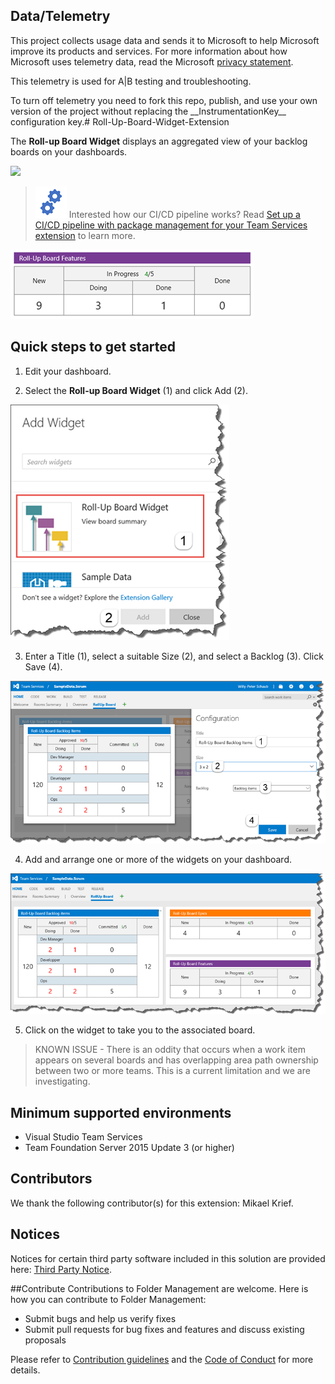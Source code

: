 
## Data/Telemetry
This project collects usage data and sends it to Microsoft to help Microsoft improve its products and services. For more information about how Microsoft uses telemetry data, read the Microsoft [privacy statement](http://go.microsoft.com/fwlink/?LinkId=521839). 

This telemetry is used for A|B testing and troubleshooting. 

To turn off telemetry you need to fork this repo, publish, and use your own version of the project without replacing the \_\_InstrumentationKey\_\_ configuration key.# Roll-Up-Board-Widget-Extension

The **Roll-up Board Widget** displays an aggregated view of your backlog boards on your dashboards.

![](https://almrangers.visualstudio.com/_apis/public/build/definitions/7f3cfb9a-d1cb-4e66-9d36-1af87b906fe9/103/badge)

> ![Gears](Gears.png) Interested how our CI/CD pipeline works? Read [Set up a CI/CD pipeline with package management for your Team Services extension](https://blogs.msdn.microsoft.com/visualstudioalmrangers/2017/04/30/setup-a-cicd-pipeline-with-package-management-for-your-team-services-extension/) to learn more. 

![sample](src/vsarVSTS-Roll-up-board/static/images/overview_sample.png)

## Quick steps to get started ###

1. Edit your dashboard.

2. Select the **Roll-up Board Widget** (1) and click Add (2).

![addwidget](src/vsarVSTS-Roll-up-board/static/images/overview_add.png)

3. Enter a Title (1), select a suitable Size (2), and select a Backlog (3). Click Save (4).

![configure](src/vsarVSTS-Roll-up-board/static/images/overview_configure.png)

4. Add and arrange one or more of the widgets on your dashboard.

![dashboard](src/vsarVSTS-Roll-up-board/static/images/overview_dashboard.png)

5. Click on the widget to take you to the associated board. 

> KNOWN ISSUE - There is an oddity that occurs when a work item appears on several boards and has overlapping area path ownership between two or more teams. This is a current limitation and we are investigating.

## Minimum supported environments
- Visual Studio Team Services
- Team Foundation Server 2015 Update 3 (or higher)

## Contributors
We thank the following contributor(s) for this extension: Mikael Krief.

## Notices
Notices for certain third party software included in this solution are provided here: [Third Party Notice](ThirdPartyNotices.txt).

##Contribute
Contributions to Folder Management are welcome. Here is how you can contribute to Folder Management:  

- Submit bugs and help us verify fixes  
- Submit pull requests for bug fixes and features and discuss existing proposals   

Please refer to [Contribution guidelines](.github/CONTRIBUTING.md) and the [Code of Conduct](.github/COC.md) for more details.
